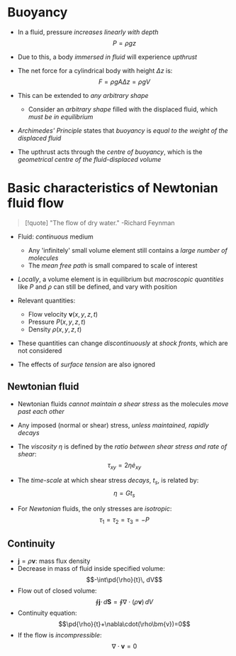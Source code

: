 
# Buoyancy
- In a fluid, pressure _increases linearly with depth_
$$P=\rho gz$$
- Due to this, a body _immersed in fluid_ will experience _upthrust_
- The net force for a cylindrical body with height $\Delta z$ is:
$$F=\rho gA\Delta z = \rho gV$$
- This can be extended to _any arbitrary shape_
	- Consider an _arbitrary shape_ filled with the displaced fluid, which _must be in equilibrium_
- _Archimedes' Principle_ states that _buoyancy_ is _equal to the weight of the displaced fluid_

- The upthrust acts through the _centre of buoyancy_, which is the _geometrical centre of the fluid-displaced volume_


# Basic characteristics of Newtonian fluid flow
>[!quote]
>"The flow of dry water."
>-Richard Feynman

- Fluid: _continuous_ medium
	- Any 'infinitely' small volume element still contains a _large number of molecules_
	- The _mean free path_ is small compared to scale of interest
- _Locally_, a volume element is in equilibrium but _macroscopic quantities_ like $P$ and $\rho$ can still be defined, and vary with position
- Relevant quantities:
	- Flow velocity $\bm{v}(x,y,z,t)$
	- Pressure $P(x,y,z,t)$
	- Density $\rho(x,y,z,t)$

- These quantities can change _discontinuously_ at _shock fronts_, which are not considered
- The effects of _surface tension_ are also ignored

## Newtonian fluid
- Newtonian fluids _cannot maintain a shear stress_ as the molecules _move past each other_
- Any imposed (normal or shear) stress, _unless maintained, rapidly decays_

- The _viscosity_ $\eta$ is defined by the _ratio between shear stress and rate of shear_:
$$\tau_{xy}=2\eta\dot{e}_{xy}$$
- The _time-scale_ at which shear stress _decays_, $t_s$, is related by:
$$\eta=G t_s$$
- For _Newtonian_ fluids, the only stresses are _isotropic_:
$$\tau_1=\tau_2=\tau_3=-P$$

## Continuity
- $\bm{j}=\rho\bm{v}$: mass flux density
- Decrease in mass of fluid inside specified volume:
$$-\int\pd{\rho}{t}\, dV$$
- Flow out of closed volume:
$$\oint \bm{j}\cdot \,d\bm{S}=\oint \nabla\cdot(\rho\bm{v})\,dV$$
- Continuity equation:
$$\pd{\rho}{t}+\nabla\cdot(\rho\bm{v})=0$$
- If the flow is _incompressible_:
$$\nabla\cdot\bm{v}=0$$